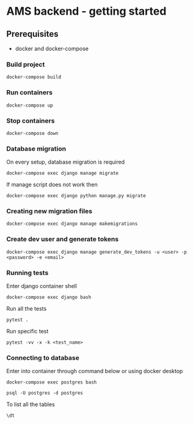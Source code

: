 # AMS backend - getting started

## Prerequisites
- docker and docker-compose

### Build project
```
docker-compose build
```

### Run containers
```
docker-compose up
```
### Stop containers
```
docker-compose down
```

### Database migration
On every setup, database migration is required

```
docker-compose exec django manage migrate
```

If manage script does not work then

```
docker-compose exec django python manage.py migrate
```

### Creating new migration files
```
docker-compose exec django manage makemigrations
```

### Create dev user and generate tokens
```
docker-compose exec django manage generate_dev_tokens -u <user> -p <password> -e <email>
```

### Running tests

Enter django container shell
```
docker-compose exec django bash
```

Run all the tests
```
pytest .
```
Run specific test
```
pytest -vv -x -k <test_name>
```

### Connecting to database

Enter into container through command below or using docker desktop
```
docker-compose exec postgres bash
```

```
psql -U postgres -d postgres
```

To list all the tables
```
\dt
```
